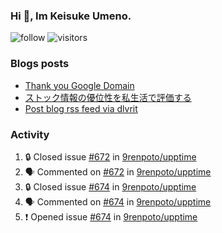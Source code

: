### Hi 👋, Im Keisuke Umeno.

<!--
**9renpoto/9renpoto** is a ✨ _special_ ✨ repository because its `README.md` (this file) appears on your GitHub profile.

Here are some ideas to get you started:

- 🔭 I’m currently working on ...
- 🌱 I’m currently learning ...
- 👯 I’m looking to collaborate on ...
- 🤔 I’m looking for help with ...
- 💬 Ask me about ...
- 📫 How to reach me: ...
- 😄 Pronouns: ...
- ⚡ Fun fact: ...
-->

![follow](https://img.shields.io/github/followers/9renpoto?label=Follow&style=social)
![visitors](https://komarev.com/ghpvc/?username=9renpoto&label=Profile%20views&color=0e75b6&style=flat)

### Blogs posts

<!-- BLOG-POST-LIST:START -->
- [Thank you Google Domain](https://9renpoto.win/entry/2023/07/08/new-domain)
- [ストック情報の優位性を私生活で評価する](https://9renpoto.win/entry/2023/05/28/stock)
- [Post blog rss feed via dlvrit](https://9renpoto.win/entry/2023/05/21/twitter-post)
<!-- BLOG-POST-LIST:END -->

### Activity

<!--START_SECTION:activity-->
1. 🔒 Closed issue [#672](https://github.com/9renpoto/upptime/issues/672) in [9renpoto/upptime](https://github.com/9renpoto/upptime)
2. 🗣 Commented on [#672](https://github.com/9renpoto/upptime/issues/672) in [9renpoto/upptime](https://github.com/9renpoto/upptime)
3. 🔒 Closed issue [#674](https://github.com/9renpoto/upptime/issues/674) in [9renpoto/upptime](https://github.com/9renpoto/upptime)
4. 🗣 Commented on [#674](https://github.com/9renpoto/upptime/issues/674) in [9renpoto/upptime](https://github.com/9renpoto/upptime)
5. ❗ Opened issue [#674](https://github.com/9renpoto/upptime/issues/674) in [9renpoto/upptime](https://github.com/9renpoto/upptime)
<!--END_SECTION:activity-->

<!--START_SECTION:waka-->
<!--END_SECTION:waka-->
